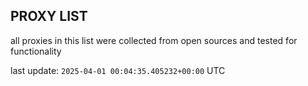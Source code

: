 ## PROXY LIST

all proxies in this list were collected from open sources and tested for functionality

last update: `2025-04-01 00:04:35.405232+00:00` UTC